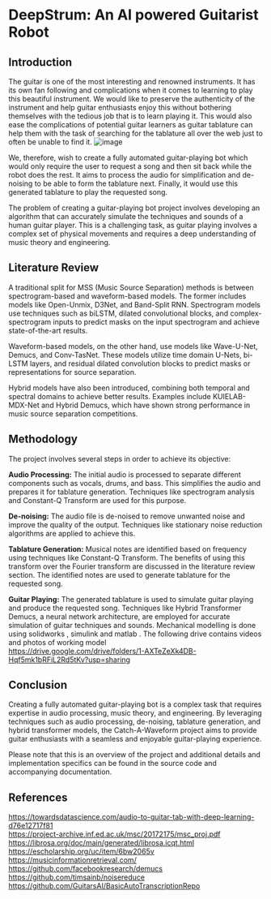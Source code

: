 # DeepStrum: An AI powered Guitarist Robot

## Introduction
The guitar is one of the most interesting and renowned instruments. It has its own fan following and complications when it comes to learning to play this beautiful instrument. We would like to preserve the authenticity of the instrument and help guitar enthusiasts enjoy this without bothering themselves with the tedious job that is to learn playing it. This would also ease the complications of potential guitar learners as guitar tablature can help them with the task of searching for the tablature all over the web just to often be unable to find it.
![image](https://github.com/levennn19/deepstrum/assets/98217003/fa8fddcc-15dd-4212-a603-5e736317d02b)


We, therefore, wish to create a fully automated guitar-playing bot which would only require the user to request a song and then sit back while the robot does the rest. It aims to process the audio for simplification and de-noising to be able to form the tablature next. Finally, it would use this generated tablature to play the requested song.

The problem of creating a guitar-playing bot project involves developing an algorithm that can accurately simulate the techniques and sounds of a human guitar player. This is a challenging task, as guitar playing involves a complex set of physical movements and requires a deep understanding of music theory and engineering.

## Literature Review
A traditional split for MSS (Music Source Separation) methods is between spectrogram-based and waveform-based models. The former includes models like Open-Unmix, D3Net, and Band-Split RNN. Spectrogram models use techniques such as biLSTM, dilated convolutional blocks, and complex-spectrogram inputs to predict masks on the input spectrogram and achieve state-of-the-art results.

Waveform-based models, on the other hand, use models like Wave-U-Net, Demucs, and Conv-TasNet. These models utilize time domain U-Nets, bi-LSTM layers, and residual dilated convolution blocks to predict masks or representations for source separation.

Hybrid models have also been introduced, combining both temporal and spectral domains to achieve better results. Examples include KUIELAB-MDX-Net and Hybrid Demucs, which have shown strong performance in music source separation competitions.

## Methodology
The project involves several steps in order to achieve its objective:

**Audio Processing:** The initial audio is processed to separate different components such as vocals, drums, and bass. This simplifies the audio and prepares it for tablature generation. Techniques like spectrogram analysis and Constant-Q Transform are used for this purpose.

**De-noising:** The audio file is de-noised to remove unwanted noise and improve the quality of the output. Techniques like stationary noise reduction algorithms are applied to achieve this.

**Tablature Generation:** Musical notes are identified based on frequency using techniques like Constant-Q Transform. The benefits of using this transform over the Fourier transform are discussed in the literature review section. The identified notes are used to generate tablature for the requested song.

**Guitar Playing:** The generated tablature is used to simulate guitar playing and produce the requested song. Techniques like Hybrid Transformer Demucs, a neural network architecture, are employed for accurate simulation of guitar techniques and sounds. Mechanical modelling is done using solidworks , simulink and matlab . The following drive contains videos and photos of working model<br> https://drive.google.com/drive/folders/1-AXTeZeXk4DB-Hqf5mk1bRFiL2Rd5tKv?usp=sharing

## Conclusion
Creating a fully automated guitar-playing bot is a complex task that requires expertise in audio processing, music theory, and engineering. By leveraging techniques such as audio processing, de-noising, tablature generation, and hybrid transformer models, the Catch-A-Waveform project aims to provide guitar enthusiasts with a seamless and enjoyable guitar-playing experience.

Please note that this is an overview of the project and additional details and implementation specifics can be found in the source code and accompanying documentation.


## References
https://towardsdatascience.com/audio-to-guitar-tab-with-deep-learning-d76e12717f81 <br>
https://project-archive.inf.ed.ac.uk/msc/20172175/msc_proj.pdf <br>
https://librosa.org/doc/main/generated/librosa.icqt.html <br>
https://escholarship.org/uc/item/6bw2065v <br>
https://musicinformationretrieval.com/ <br>
https://github.com/facebookresearch/demucs <br>
https://github.com/timsainb/noisereduce <br>
https://github.com/GuitarsAI/BasicAutoTranscriptionRepo 
